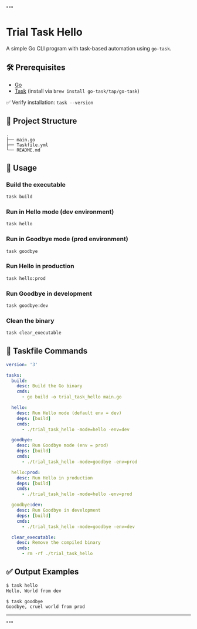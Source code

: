 """
# Trial Task Hello

A simple Go CLI program with task-based automation using `go-task`.

## 🛠️ Prerequisites

- [Go](https://golang.org/dl/)
- [Task](https://taskfile.dev/) (install via `brew install go-task/tap/go-task`)

✅ Verify installation: `task --version`


## 📁 Project Structure

```
.
├── main.go
├── Taskfile.yml
└── README.md
```

## 🚀 Usage

### Build the executable

```bash
task build
```

### Run in Hello mode (dev environment)

```bash
task hello
```

### Run in Goodbye mode (prod environment)

```bash
task goodbye
```

### Run Hello in production

```bash
task hello:prod
```

### Run Goodbye in development

```bash
task goodbye:dev
```

### Clean the binary

```bash
task clear_executable
```

## 📄 Taskfile Commands

```yaml
version: '3'

tasks:
  build:
    desc: Build the Go binary
    cmds:
      - go build -o trial_task_hello main.go

  hello:
    desc: Run Hello mode (default env = dev)
    deps: [build]
    cmds:
      - ./trial_task_hello -mode=hello -env=dev

  goodbye:
    desc: Run Goodbye mode (env = prod)
    deps: [build]
    cmds:
      - ./trial_task_hello -mode=goodbye -env=prod

  hello:prod:
    desc: Run Hello in production
    deps: [build]
    cmds:
      - ./trial_task_hello -mode=hello -env=prod

  goodbye:dev:
    desc: Run Goodbye in development
    deps: [build]
    cmds:
      - ./trial_task_hello -mode=goodbye -env=dev

  clear_executable:
    desc: Remove the compiled binary
    cmds:
      - rm -rf ./trial_task_hello
```

## ✅ Output Examples

```bash
$ task hello
Hello, World from dev

$ task goodbye
Goodbye, cruel world from prod
```

---
"""
